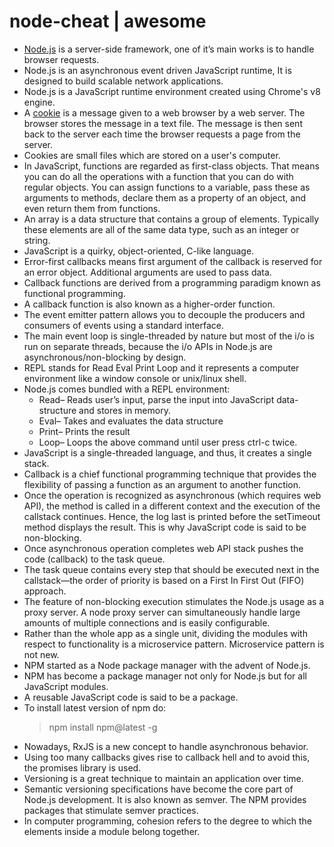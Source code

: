# node-cheat | awesome

*   [Node.js](https://nodejs.org/en/about/) is a server-side framework, one of it’s main works is to handle browser requests.
*   Node.js is an asynchronous event driven JavaScript runtime, It is designed to build scalable network applications.
*   Node.js is a JavaScript runtime environment created using Chrome's v8 engine.
*   A [cookie](http://www.webopedia.com/TERM/C/cookie.html) is a message given to a web browser by a web server. The browser stores the message in a text file. The message is then sent back to the server each time the browser requests a page from the server.
*   Cookies are small files which are stored on a user's computer.
*   In JavaScript, functions are regarded as first-class objects. That means you can do all the operations with a function that you can do with regular objects. You can assign functions to a variable, pass these as arguments to methods, declare them as a property of an object, and even return them from functions.
*   An array is a data structure that contains a group of elements. Typically these elements are all of the same data type, such as an integer or string.
*   JavaScript is a quirky, object-oriented, C-like language.
*   Error-first callbacks means first argument of the callback is reserved for an error object. Additional arguments are used to pass data.
*   Callback functions are derived from a programming paradigm known as functional programming.
*   A callback function is also known as a higher-order function.
*   The event emitter pattern allows you to decouple the producers and consumers of events using a standard interface.
*   The main event loop is single-threaded by nature but most of the i/o is run on separate threads, because the i/o APIs in Node.js are asynchronous/non-blocking by design.
*   REPL stands for Read Eval Print Loop and it represents a computer environment like a window console or unix/linux shell.
*   Node.js comes bundled with a REPL environment: 
    *   Read– Reads user’s input, parse the input into JavaScript data-structure and stores in memory.
    *   Eval– Takes and evaluates the data structure
    *   Print– Prints the result
    *   Loop– Loops the above command until user press ctrl-c twice.
*   JavaScript is a single-threaded language, and thus, it creates a single stack.
*   Callback is a chief functional programming technique that provides the flexibility of passing a function as an argument to another function.
*   Once the operation is recognized as asynchronous (which requires web API), the method is called in a different context and the execution of the callstack continues. Hence, the log last is printed before the setTimeout method displays the result. This is why JavaScript code is said to be non-blocking.
*   Once asynchronous operation completes web API stack pushes the code (callback) to the task queue.
*   The task queue contains every step that should be executed next in the  callstack—the order of priority is based on a First In First Out (FIFO) approach.
*   The feature of non-blocking execution stimulates the Node.js usage as a proxy server. A node proxy server can simultaneously handle large amounts of multiple connections and is easily configurable.
*   Rather than the whole app as a single unit, dividing the modules with respect to functionality is a microservice pattern. Microservice pattern is not new.
*   NPM started as a Node package manager with the advent of Node.js.
*   NPM has become a package manager not only for Node.js but for all JavaScript modules.
*   A reusable JavaScript code is said to be a package.
*   To install latest version of npm do:
    > npm install npm@latest -g
*   Nowadays, RxJS is a new concept to handle asynchronous behavior.
*   Using too many callbacks gives rise to callback hell and to avoid this, the promises library is used.
*   Versioning is a great technique to maintain an application over time.
*   Semantic versioning specifications have become the core part of Node.js development. It is also known as semver. The NPM provides packages that stimulate semver practices.
*   In computer programming, cohesion refers to the degree to which the elements inside a module belong together.